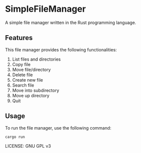 # SimpleFileManager

A simple file manager written in the Rust programming language.

## Features

This file manager provides the following functionalities:

1. List files and directories
2. Copy file
3. Move file/directory
4. Delete file
5. Create new file
6. Search file
7. Move into subdirectory
8. Move up directory
9. Quit

## Usage

To run the file manager, use the following command:

```bash
cargo run
```
LICENSE: GNU GPL v3

